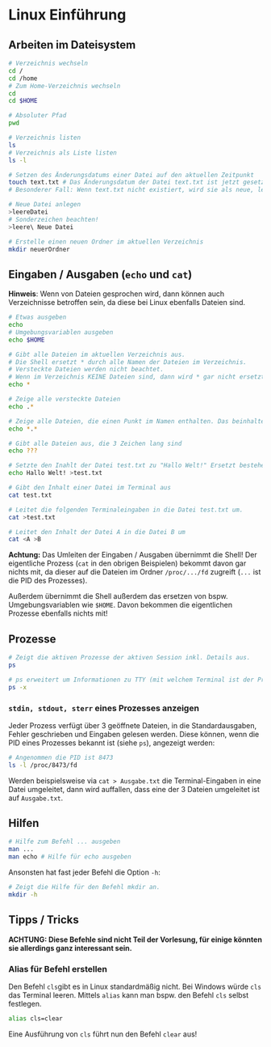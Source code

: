 # Linux Einführung

## Arbeiten im Dateisystem

```sh
# Verzeichnis wechseln
cd /
cd /home
# Zum Home-Verzeichnis wechseln
cd
cd $HOME

# Absoluter Pfad
pwd

# Verzeichnis listen
ls
# Verzeichnis als Liste listen
ls -l

# Setzen des Änderungsdatums einer Datei auf den aktuellen Zeitpunkt
touch text.txt # Das Änderungsdatum der Datei text.txt ist jetzt gesetzt
# Besonderer Fall: Wenn text.txt nicht existiert, wird sie als neue, leere Datei angelegt!

# Neue Datei anlegen
>leereDatei
# Sonderzeichen beachten!
>leere\ Neue Datei

# Erstelle einen neuen Ordner im aktuellen Verzeichnis
mkdir neuerOrdner
```

## Eingaben / Ausgaben (```echo``` und ```cat```)

**Hinweis**: Wenn von Dateien gesprochen wird, dann können auch Verzeichnisse betroffen sein, da diese bei Linux ebenfalls Dateien sind.

```sh
# Etwas ausgeben
echo
# Umgebungsvariablen ausgeben
echo $HOME

# Gibt alle Dateien im aktuellen Verzeichnis aus.
# Die Shell ersetzt * durch alle Namen der Dateien im Verzeichnis.
# Versteckte Dateien werden nicht beachtet.
# Wenn im Verzeichnis KEINE Dateien sind, dann wird * gar nicht ersetzt.
echo *

# Zeige alle versteckte Dateien
echo .*

# Zeige alle Dateien, die einen Punkt im Namen enthalten. Das beinhaltet NICHT versteckte Dateien
echo *.*

# Gibt alle Dateien aus, die 3 Zeichen lang sind
echo ???

# Setzte den Inahlt der Datei test.txt zu "Hallo Welt!" Ersetzt bestehenden Inahlt!
echo Hallo Welt! >test.txt

# Gibt den Inhalt einer Datei im Terminal aus
cat test.txt 

# Leitet die folgenden Terminaleingaben in die Datei test.txt um.
cat >test.txt

# Leitet den Inhalt der Datei A in die Datei B um
cat <A >B
```

**Achtung:** Das Umleiten der Eingaben / Ausgaben übernimmt die Shell! Der eigentliche Prozess (```cat``` in den obrigen Beispielen) bekommt davon gar nichts mit, da dieser auf die Dateien im Ordner ```/proc/.../fd``` zugreift (```...``` ist die PID des Prozesses).

Außerdem übernimmt die Shell außerdem das ersetzen von bspw. Umgebungsvariablen wie ```$HOME```. Davon bekommen die eigentlichen Prozesse ebenfalls nichts mit!

## Prozesse
```sh
# Zeigt die aktiven Prozesse der aktiven Session inkl. Details aus.
ps

# ps erweitert um Informationen zu TTY (mit welchem Terminal ist der Prozess verbunden) und STAT (Status des Prozesses)
ps -x
```

### ```stdin, stdout, sterr``` eines Prozesses anzeigen

Jeder Prozess verfügt über 3 geöffnete Dateien, in die Standardausgaben, Fehler geschrieben und Eingaben gelesen werden. Diese können, wenn die PID eines Prozesses bekannt ist (siehe ```ps```), angezeigt werden:

```sh
# Angenommen die PID ist 8473
ls -l /proc/8473/fd
```

Werden beispielsweise via ```cat > Ausgabe.txt``` die Terminal-Eingaben in eine Datei umgeleitet, dann wird auffallen, dass eine der 3 Dateien umgeleitet ist auf ```Ausgabe.txt```.

## Hilfen
```sh
# Hilfe zum Befehl ... ausgeben
man ...
man echo # Hilfe für echo ausgeben
```

Ansonsten hat fast jeder Befehl die Option ```-h```:

```sh
# Zeigt die Hilfe für den Befehl mkdir an.
mkdir -h
```

## Tipps / Tricks

**ACHTUNG: Diese Befehle sind nicht Teil der Vorlesung, für einige könnten sie allerdings ganz interessant sein.**

### Alias für Befehl erstellen

Den Befehl ```cls```gibt es in Linux standardmäßig nicht. Bei Windows würde ```cls``` das Terminal leeren. Mittels ```alias``` kann man bspw. den Befehl ```cls``` selbst festlegen.

```sh
alias cls=clear
```

Eine Ausführung von ```cls``` führt nun den Befehl ```clear``` aus!

